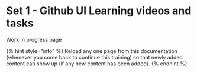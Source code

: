 # Set 1 - Github UI Learning videos and tasks

Work in progress page

{% hint style="info" %} Reload any one page from this documentation (whenever you come back to continue this training) so that newly added content can show up (if any new content has been added). {% endhint %}
